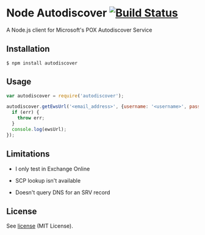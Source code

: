 Node Autodiscover [![Build Status](https://travis-ci.org/teloo/node-autodiscover.svg?branch=master)](https://travis-ci.org/teloo/node-autodiscover)
=======

A Node.js client for Microsoft's POX Autodiscover Service

## Installation

```shell
$ npm install autodiscover
```

## Usage

```javascript
var autodiscover = require('autodiscover');

autodiscover.getEwsUrl('<email_address>', {username: '<username>', password: '<password>'}, function(err, ewsUrl) {
  if (err) {
    throw err;
  }
  console.log(ewsUrl);
});
```

## Limitations

* I only test in Exchange Online

* SCP lookup isn't available

* Doesn't query DNS for an SRV record

## License

See [license](LICENSE) (MIT License).
